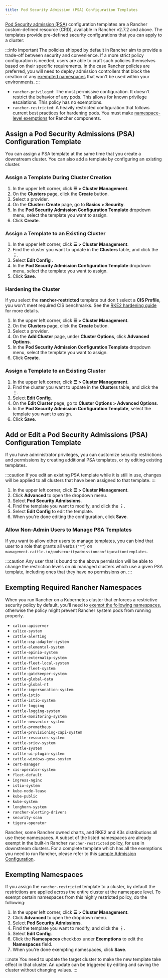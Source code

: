 ```yaml
---
title: Pod Security Admission (PSA) Configuration Templates
---
```


<head> 
  <link rel="canonical" href="https://ranchermanager.docs.rancher.com/how-to-guides/new-user-guides/authentication-permissions-and-global-configuration/psa-config-templates"/>
</head>

[Pod Security admission (PSA)](./pod-security-standards.md) configuration templates are a Rancher custom-defined resource (CRD), available in Rancher v2.7.2 and above. The templates provide pre-defined security configurations that you can apply to a cluster:

:::info important
The policies shipped by default in Rancher aim to provide a trade-off between security and convenience. If a more strict policy configuration is needed, users are able to craft such policies themselves based on their specific requirements. In the case Rancher policies are preferred, you will need to deploy admission controllers that block the creation of any [exempted namespaces](#exempting-required-rancher-namespaces) that won't be used within your environments.
:::

- `rancher-privileged`: The most permissive configuration. It doesn't restrict the behavior of any pods. This allows for known privilege escalations. This policy has no exemptions.
- `rancher-restricted`: A heavily restricted configuration that follows current best practices for hardening pods. You must make [namespace-level exemptions](./pod-security-standards.md#rancher-on-psa-restricted-clusters) for Rancher components.

## Assign a Pod Security Admissions (PSA) Configuration Template

You can assign a PSA template at the same time that you create a downstream cluster. You can also add a template by configuring an existing cluster.

### Assign a Template During Cluster Creation
<Tabs>
<TabItem value="RKE2 and K3s">

1. In the upper left corner, click **☰ > Cluster Management**.
1. On the **Clusters** page, click the **Create** button.
1. Select a provider.
1. On the **Cluster: Create** page, go to **Basics > Security**.
1. In the **Pod Security Admission Configuration Template** dropdown menu, select the template you want to assign.
1. Click **Create**.

### Assign a Template to an Existing Cluster

1. In the upper left corner, click **☰ > Cluster Management**.
1. Find the cluster you want to update in the **Clusters** table, and click the **⋮**.
1. Select **Edit Config** .
1. In the **Pod Security Admission Configuration Template** dropdown menu, select the template you want to assign.
1. Click **Save**.

### Hardening the Cluster

If you select the **rancher-restricted** template but don't select a **CIS Profile**, you won't meet required CIS benchmarks. See the [RKE2 hardening guide](../../../reference-guides/rancher-security/hardening-guides/rke2-hardening-guide/rke2-hardening-guide.md) for more details.

</TabItem>
<TabItem value="RKE1">

1. In the upper left corner, click **☰ > Cluster Management**.
1. On the **Clusters** page, click the **Create** button.
1. Select a provider.
1. On the **Add Cluster** page, under **Cluster Options**, click **Advanced Options**.
1. In the **Pod Security Admission Configuration Template** dropdown menu, select the template you want to assign.
1. Click **Create**.

### Assign a Template to an Existing Cluster

1. In the upper left corner, click **☰ > Cluster Management**.
1. Find the cluster you want to update in the **Clusters** table, and click the **⋮**.
1. Select **Edit Config**.
1. On the **Edit Cluster** page, go to **Cluster Options > Advanced Options**.
1. In the **Pod Security Admission Configuration Template**, select the template you want to assign.
1. Click **Save**.

</TabItem>
</Tabs>

## Add or Edit a Pod Security Admissions (PSA) Configuration Template

If you have administrator privileges, you can customize security restrictions and permissions by creating additional PSA templates, or by editing existing templates.

:::caution
If you edit an existing PSA template while it is still in use, changes will be applied to all clusters that have been assigned to that template.
:::

1. In the upper left corner, click **☰ > Cluster Management**.
1. Click **Advanced** to open the dropdown menu.
1. Select **Pod Security Admissions**.
1. Find the template you want to modify, and click the **⋮**.
1. Select **Edit Config** to edit the template.
1. When you're done editing the configuration, click **Save**.

### Allow Non-Admin Users to Manage PSA Templates

If you want to allow other users to manage templates, you can bind that user to a role that grants all verbs (`"*"`) on `management.cattle.io/podsecurityadmissionconfigurationtemplates`.

:::caution
Any user that is bound to the above permission will be able to change the restriction levels on _all_ managed clusters which use a given PSA template, including ones that they have no permissions on.
:::

## Exempting Required Rancher Namespaces

When you run Rancher on a Kubernetes cluster that enforces a restrictive security policy by default, you'll need to [exempt the following namespaces](#exempting-namespaces), otherwise the policy might prevent Rancher system pods from running properly.

- `calico-apiserver`
- `calico-system`
- `cattle-alerting`
- `cattle-csp-adapter-system`
- `cattle-elemental-system`
- `cattle-epinio-system`
- `cattle-externalip-system`
- `cattle-fleet-local-system`
- `cattle-fleet-system`
- `cattle-gatekeeper-system`
- `cattle-global-data`
- `cattle-global-nt`
- `cattle-impersonation-system`
- `cattle-istio`
- `cattle-istio-system`
- `cattle-logging`
- `cattle-logging-system`
- `cattle-monitoring-system`
- `cattle-neuvector-system`
- `cattle-prometheus`
- `cattle-provisioning-capi-system`
- `cattle-resources-system`
- `cattle-sriov-system`
- `cattle-system`
- `cattle-ui-plugin-system`
- `cattle-windows-gmsa-system`
- `cert-manager`
- `cis-operator-system`
- `fleet-default`
- `ingress-nginx`
- `istio-system`
- `kube-node-lease`
- `kube-public`
- `kube-system`
- `longhorn-system`
- `rancher-alerting-drivers`
- `security-scan`
- `tigera-operator`

Rancher, some Rancher owned charts, and RKE2 and K3s distributions all use these namespaces. A subset of the listed namespaces are already exempt in the built-in Rancher `rancher-restricted` policy, for use in downstream clusters. For a complete template which has all the exemptions you need to run Rancher, please refer to this [sample Admission Configuration](../../../reference-guides/rancher-security/psa-restricted-exemptions.md).

## Exempting Namespaces

If you assign the `rancher-restricted` template to a cluster, by default the restrictions are applied across the entire cluster at the namespace level. To exempt certain namespaces from this highly restricted policy, do the following:

1. In the upper left corner, click **☰ > Cluster Management**.
1. Click **Advanced** to open the dropdown menu.
1. Select **Pod Security Admissions**.
1. Find the template you want to modify, and click the **⋮**.
1. Select **Edit Config**.
1. Click the **Namespaces** checkbox under **Exemptions** to edit the **Namespaces** field.
1. When you're done exempting namespaces, click **Save**.

:::note
You need to update the target cluster to make the new template take effect in that cluster. An update can be triggered by editing and saving the cluster without changing values.
:::
